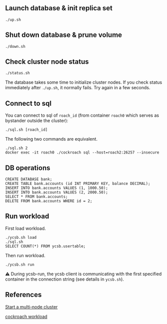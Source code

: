


## Launch database & init replica set
```
./up.sh
```
## Shut down database & prune volume
```
./down.sh
```
## Check cluster node status
```
./status.sh
```
The database takes some time to initialize cluster nodes. If you check status immediately after `./up.sh`, it normally fails. Try again in a few seconds.
## Connect to sql
You can connect to sql of `roach_id` (from container `roach0` which serves as bystander outside the cluster):
```
./sql.sh [roach_id]
```
The following two commands are equivalent.
```
./sql.sh 2
docker exec -it roach0 ./cockroach sql --host=roach2:26257 --insecure
```

## DB operations
```
CREATE DATABASE bank;
CREATE TABLE bank.accounts (id INT PRIMARY KEY, balance DECIMAL);
INSERT INTO bank.accounts VALUES (1, 1000.50);
INSERT INTO bank.accounts VALUES (2, 2000.50);
SELECT * FROM bank.accounts;
DELETE FROM bank.accounts WHERE id = 2;
```

## Run workload
First load workload.
```
./ycsb.sh load
./sql.sh
SELECT COUNT(*) FROM ycsb.usertable;
```
Then run workload.
```
./ycsb.sh run
```
:warning: During ycsb-run, the ycsb client is communicating with the first specified container in the connection string (see details in `ycsb.sh`).


## References
[Start a multi-node cluster](https://www.cockroachlabs.com/docs/v23.1/start-a-local-cluster-in-docker-mac)

[cockroach workload](https://www.cockroachlabs.com/docs/stable/cockroach-workload)
